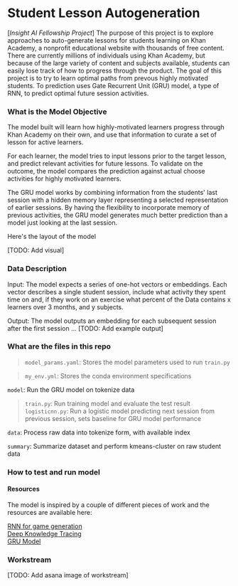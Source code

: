 # Student Lesson Autogeneration
[*Insight AI Fellowship Project*] The purpose of this project is to explore approaches to auto-generate lessons for students learning on Khan Academy, a nonprofit educational website with thousands of free content. There are currently millions of individuals using Khan Academy, but because of the large variety of content and subjects available, students can easily lose track of how to progress through the product. The goal of this project is to try to learn optimal paths from prevous highly motivated students. To prediction uses Gate Recurrent Unit (GRU) model, a type of RNN, to predict optimal future session activities.  


### What is the Model Objective
The model built will learn how highly-motivated learners progress through Khan Academy on their own, and use that information to curate a set of lesson for active learners.  

For each learner, the model tries to input lessons prior to the target lesson, and predict relevant activities for future lessons. To validate on the outcome, the model compares the prediction against actual choose activities for highly motivated learners. 

The GRU model works by combining information from the students' last session with a hidden memory layer representing a selected representation of earlier sessions. By having the flexibility to incorporate memory of previous activities, the GRU model generates much better prediction than a model just looking at the last session. 

Here's the layout of the model 

[TODO: Add visual]





### Data Description
Input: The model expects a series of one-hot vectors or embeddings. Each vector describes a single student session, include what activity they spent time on and, if they work on an exercise what percent of the 
Data contains x learners over 3 months, and y subjects. 

Output: The model outputs an embedding for each subsequent session after the first session ... 
  [TODO: Add example output]


### What are the files in this repo

> `model_params.yaml`: Stores the model parameters used to run `train.py`   

> `my_env.yml`: Stores the conda environment specifications

`model`: Run the GRU model on tokenize data 
> `train.py`: Run training model and evaluate the test result
> `logisticnn.py`: Run a logistic model predicting next session from previous session, sets baseline for GRU model performance

`data`: Process raw data into tokenize form, with available index
  
`summary`: Summarize dataset and perform kmeans-cluster on raw student data 

### How to test and run model



#### Resources
The model is inspired by a couple of different pieces of work and the resources are available here:

[RNN for game generation](https://medium.com/@ageitgey/machine-learning-is-fun-part-2-a26a10b68df3)  
[Deep Knowledge Tracing](https://web.stanford.edu/~cpiech/bio/papers/deepKnowledgeTracing.pdf)  
[GRU Model](https://arxiv.org/pdf/1406.1078.pdf)



### Workstream
[TODO: Add asana image of workstream]
